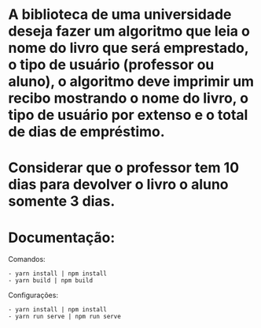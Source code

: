 # A biblioteca de uma universidade deseja fazer um algoritmo que leia o nome do livro que será emprestado, o tipo de usuário (professor ou aluno), o algoritmo deve imprimir um recibo mostrando o nome do livro, o tipo de usuário por extenso e o total de dias de empréstimo.
# Considerar que o professor tem 10 dias para devolver o livro o aluno somente 3 dias.


# Documentação:

Comandos:

    - yarn install | npm install
    - yarn build | npm build


Configurações:

    - yarn install | npm install
    - yarn run serve | npm run serve
